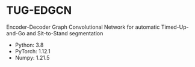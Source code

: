 # TUG-EDGCN

Encoder-Decoder Graph Convolutional Network for automatic Timed-Up-and-Go and Sit-to-Stand segmentation

* Python: 3.8  
* PyTorch: 1.12.1  
* Numpy: 1.21.5  



